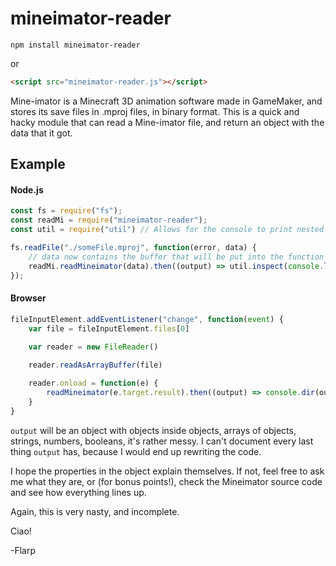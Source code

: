 # mineimator-reader

```shell
npm install mineimator-reader
```

or

```html
<script src="mineimator-reader.js"></script>
```

Mine-imator is a Minecraft 3D animation software made in GameMaker, and stores its save files in .mproj files, in binary format. This is a quick and hacky module that can read a Mine-imator file, and return an object with the data that it got.

## Example

#### Node.js

```javascript
const fs = require("fs");
const readMi = require("mineimator-reader");
const util = require("util") // Allows for the console to print nested objects instead of [Object]

fs.readFile("./someFile.mproj", function(error, data) {
    // data now contains the buffer that will be put into the function
    readMi.readMineimator(data).then((output) => util.inspect(console.log(output)))
});
```

#### Browser

```javascript
fileInputElement.addEventListener("change", function(event) {
    var file = fileInputElement.files[0]
    
    var reader = new FileReader()

    reader.readAsArrayBuffer(file)

    reader.onload = function(e) {
        readMineimator(e.target.result).then((output) => console.dir(output))
    }
}
```

`output` will be an object with objects inside objects, arrays of objects, strings, numbers, booleans, it's rather messy. I can't document every last thing `output` has, because I would end up rewriting the code.

I hope the properties in the object explain themselves. If not, feel free to ask me what they are, or (for bonus points!), check the Mineimator source code and see how everything lines up.

Again, this is very nasty, and incomplete.

Ciao!

-Flarp
